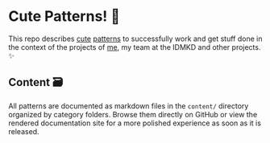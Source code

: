 # Cute Patterns! 💠

This repo describes [cute](./content/practice/cuteness.md) [patterns](./content/knowledge/pattern.md) to successfully work and get stuff done in the context of the projects of [me](https://mkbrechtel.dev), my team at the IDMKD and other projects. ✨

## Content 🗃️

All patterns are documented as markdown files in the `content/` directory organized by category folders. Browse them directly on GitHub or view the rendered documentation site for a more polished experience as soon as it is released.
